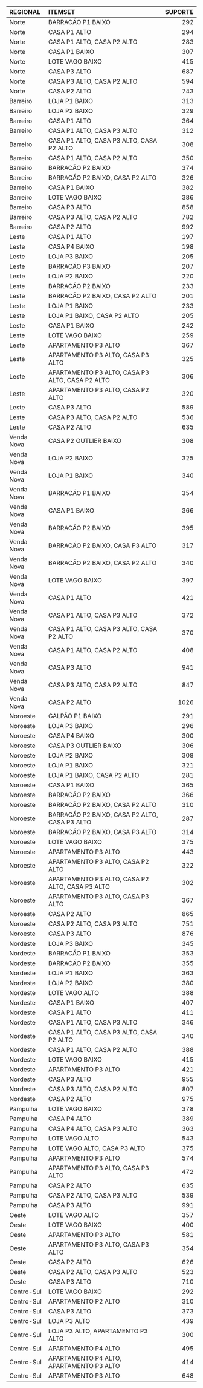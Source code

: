 |REGIONAL   |ITEMSET                                         | SUPORTE|
|:----------|:-----------------------------------------------|-------:|
|Norte      |BARRACÃO P1 BAIXO                               |     292|
|Norte      |CASA P1 ALTO                                    |     294|
|Norte      |CASA P1 ALTO, CASA P2 ALTO                      |     283|
|Norte      |CASA P1 BAIXO                                   |     307|
|Norte      |LOTE VAGO BAIXO                                 |     415|
|Norte      |CASA P3 ALTO                                    |     687|
|Norte      |CASA P3 ALTO, CASA P2 ALTO                      |     594|
|Norte      |CASA P2 ALTO                                    |     743|
|Barreiro   |LOJA P1 BAIXO                                   |     313|
|Barreiro   |LOJA P2 BAIXO                                   |     329|
|Barreiro   |CASA P1 ALTO                                    |     364|
|Barreiro   |CASA P1 ALTO, CASA P3 ALTO                      |     312|
|Barreiro   |CASA P1 ALTO, CASA P3 ALTO, CASA P2 ALTO        |     308|
|Barreiro   |CASA P1 ALTO, CASA P2 ALTO                      |     350|
|Barreiro   |BARRACÃO P2 BAIXO                               |     374|
|Barreiro   |BARRACÃO P2 BAIXO, CASA P2 ALTO                 |     326|
|Barreiro   |CASA P1 BAIXO                                   |     382|
|Barreiro   |LOTE VAGO BAIXO                                 |     386|
|Barreiro   |CASA P3 ALTO                                    |     858|
|Barreiro   |CASA P3 ALTO, CASA P2 ALTO                      |     782|
|Barreiro   |CASA P2 ALTO                                    |     992|
|Leste      |CASA P1 ALTO                                    |     197|
|Leste      |CASA P4 BAIXO                                   |     198|
|Leste      |LOJA P3 BAIXO                                   |     205|
|Leste      |BARRACÃO P3 BAIXO                               |     207|
|Leste      |LOJA P2 BAIXO                                   |     220|
|Leste      |BARRACÃO P2 BAIXO                               |     233|
|Leste      |BARRACÃO P2 BAIXO, CASA P2 ALTO                 |     201|
|Leste      |LOJA P1 BAIXO                                   |     233|
|Leste      |LOJA P1 BAIXO, CASA P2 ALTO                     |     205|
|Leste      |CASA P1 BAIXO                                   |     242|
|Leste      |LOTE VAGO BAIXO                                 |     259|
|Leste      |APARTAMENTO P3 ALTO                             |     367|
|Leste      |APARTAMENTO P3 ALTO, CASA P3 ALTO               |     325|
|Leste      |APARTAMENTO P3 ALTO, CASA P3 ALTO, CASA P2 ALTO |     306|
|Leste      |APARTAMENTO P3 ALTO, CASA P2 ALTO               |     320|
|Leste      |CASA P3 ALTO                                    |     589|
|Leste      |CASA P3 ALTO, CASA P2 ALTO                      |     536|
|Leste      |CASA P2 ALTO                                    |     635|
|Venda Nova |CASA P2 OUTLIER BAIXO                           |     308|
|Venda Nova |LOJA P2 BAIXO                                   |     325|
|Venda Nova |LOJA P1 BAIXO                                   |     340|
|Venda Nova |BARRACÃO P1 BAIXO                               |     354|
|Venda Nova |CASA P1 BAIXO                                   |     366|
|Venda Nova |BARRACÃO P2 BAIXO                               |     395|
|Venda Nova |BARRACÃO P2 BAIXO, CASA P3 ALTO                 |     317|
|Venda Nova |BARRACÃO P2 BAIXO, CASA P2 ALTO                 |     340|
|Venda Nova |LOTE VAGO BAIXO                                 |     397|
|Venda Nova |CASA P1 ALTO                                    |     421|
|Venda Nova |CASA P1 ALTO, CASA P3 ALTO                      |     372|
|Venda Nova |CASA P1 ALTO, CASA P3 ALTO, CASA P2 ALTO        |     370|
|Venda Nova |CASA P1 ALTO, CASA P2 ALTO                      |     408|
|Venda Nova |CASA P3 ALTO                                    |     941|
|Venda Nova |CASA P3 ALTO, CASA P2 ALTO                      |     847|
|Venda Nova |CASA P2 ALTO                                    |    1026|
|Noroeste   |GALPÃO P1 BAIXO                                 |     291|
|Noroeste   |LOJA P3 BAIXO                                   |     296|
|Noroeste   |CASA P4 BAIXO                                   |     300|
|Noroeste   |CASA P3 OUTLIER BAIXO                           |     306|
|Noroeste   |LOJA P2 BAIXO                                   |     308|
|Noroeste   |LOJA P1 BAIXO                                   |     321|
|Noroeste   |LOJA P1 BAIXO, CASA P2 ALTO                     |     281|
|Noroeste   |CASA P1 BAIXO                                   |     365|
|Noroeste   |BARRACÃO P2 BAIXO                               |     366|
|Noroeste   |BARRACÃO P2 BAIXO, CASA P2 ALTO                 |     310|
|Noroeste   |BARRACÃO P2 BAIXO, CASA P2 ALTO, CASA P3 ALTO   |     287|
|Noroeste   |BARRACÃO P2 BAIXO, CASA P3 ALTO                 |     314|
|Noroeste   |LOTE VAGO BAIXO                                 |     375|
|Noroeste   |APARTAMENTO P3 ALTO                             |     443|
|Noroeste   |APARTAMENTO P3 ALTO, CASA P2 ALTO               |     322|
|Noroeste   |APARTAMENTO P3 ALTO, CASA P2 ALTO, CASA P3 ALTO |     302|
|Noroeste   |APARTAMENTO P3 ALTO, CASA P3 ALTO               |     367|
|Noroeste   |CASA P2 ALTO                                    |     865|
|Noroeste   |CASA P2 ALTO, CASA P3 ALTO                      |     751|
|Noroeste   |CASA P3 ALTO                                    |     876|
|Nordeste   |LOJA P3 BAIXO                                   |     345|
|Nordeste   |BARRACÃO P1 BAIXO                               |     353|
|Nordeste   |BARRACÃO P2 BAIXO                               |     355|
|Nordeste   |LOJA P1 BAIXO                                   |     363|
|Nordeste   |LOJA P2 BAIXO                                   |     380|
|Nordeste   |LOTE VAGO ALTO                                  |     388|
|Nordeste   |CASA P1 BAIXO                                   |     407|
|Nordeste   |CASA P1 ALTO                                    |     411|
|Nordeste   |CASA P1 ALTO, CASA P3 ALTO                      |     346|
|Nordeste   |CASA P1 ALTO, CASA P3 ALTO, CASA P2 ALTO        |     340|
|Nordeste   |CASA P1 ALTO, CASA P2 ALTO                      |     388|
|Nordeste   |LOTE VAGO BAIXO                                 |     415|
|Nordeste   |APARTAMENTO P3 ALTO                             |     421|
|Nordeste   |CASA P3 ALTO                                    |     955|
|Nordeste   |CASA P3 ALTO, CASA P2 ALTO                      |     807|
|Nordeste   |CASA P2 ALTO                                    |     975|
|Pampulha   |LOTE VAGO BAIXO                                 |     378|
|Pampulha   |CASA P4 ALTO                                    |     389|
|Pampulha   |CASA P4 ALTO, CASA P3 ALTO                      |     363|
|Pampulha   |LOTE VAGO ALTO                                  |     543|
|Pampulha   |LOTE VAGO ALTO, CASA P3 ALTO                    |     375|
|Pampulha   |APARTAMENTO P3 ALTO                             |     574|
|Pampulha   |APARTAMENTO P3 ALTO, CASA P3 ALTO               |     472|
|Pampulha   |CASA P2 ALTO                                    |     635|
|Pampulha   |CASA P2 ALTO, CASA P3 ALTO                      |     539|
|Pampulha   |CASA P3 ALTO                                    |     991|
|Oeste      |LOTE VAGO ALTO                                  |     357|
|Oeste      |LOTE VAGO BAIXO                                 |     400|
|Oeste      |APARTAMENTO P3 ALTO                             |     581|
|Oeste      |APARTAMENTO P3 ALTO, CASA P3 ALTO               |     354|
|Oeste      |CASA P2 ALTO                                    |     626|
|Oeste      |CASA P2 ALTO, CASA P3 ALTO                      |     523|
|Oeste      |CASA P3 ALTO                                    |     710|
|Centro-Sul |LOTE VAGO BAIXO                                 |     292|
|Centro-Sul |APARTAMENTO P2 ALTO                             |     310|
|Centro-Sul |CASA P3 ALTO                                    |     373|
|Centro-Sul |LOJA P3 ALTO                                    |     439|
|Centro-Sul |LOJA P3 ALTO, APARTAMENTO P3 ALTO               |     300|
|Centro-Sul |APARTAMENTO P4 ALTO                             |     495|
|Centro-Sul |APARTAMENTO P4 ALTO, APARTAMENTO P3 ALTO        |     414|
|Centro-Sul |APARTAMENTO P3 ALTO                             |     648|
